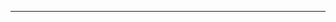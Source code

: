 <!--
CO_OP_TRANSLATOR_METADATA:
{
  "original_hash": "b12098603dc3061d3cdac77ecce93658",
  "translation_date": "2025-08-28T19:43:31+00:00",
  "source_file": "03-CoreGenerativeAITechniques/README.md",
  "language_code": "pa"
}
-->


---

